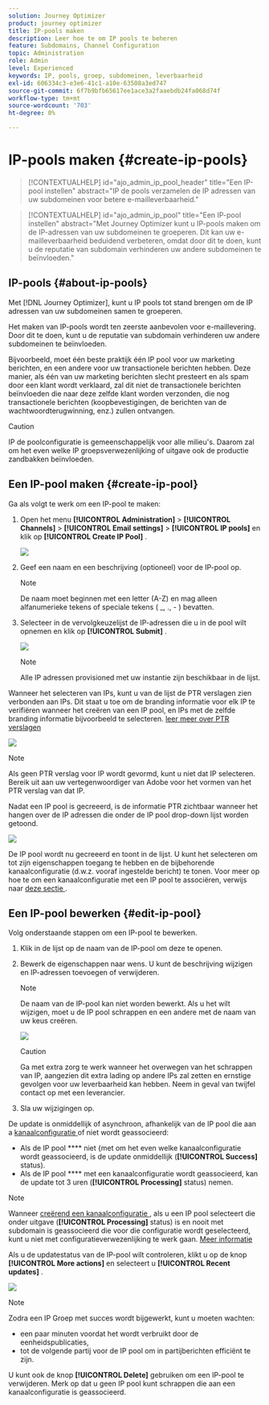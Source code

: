 ```yaml
---
solution: Journey Optimizer
product: journey optimizer
title: IP-pools maken
description: Leer hoe te om IP pools te beheren
feature: Subdomains, Channel Configuration
topic: Administration
role: Admin
level: Experienced
keywords: IP, pools, groep, subdomeinen, leverbaarheid
exl-id: 606334c3-e3e6-41c1-a10e-63508a3ed747
source-git-commit: 6f7b9bfb65617ee1ace3a2faaebdb24fa068d74f
workflow-type: tm+mt
source-wordcount: '703'
ht-degree: 0%

---
```


# IP-pools maken {#create-ip-pools}

>[!CONTEXTUALHELP]
>id="ajo_admin_ip_pool_header"
>title="Een IP-pool instellen"
>abstract="IP de pools verzamelen de IP adressen van uw subdomeinen voor betere e-mailleverbaarheid."

>[!CONTEXTUALHELP]
>id="ajo_admin_ip_pool"
>title="Een IP-pool instellen"
>abstract="Met Journey Optimizer kunt u IP-pools maken om de IP-adressen van uw subdomeinen te groeperen. Dit kan uw e-mailleverbaarheid beduidend verbeteren, omdat door dit te doen, kunt u de reputatie van subdomain verhinderen uw andere subdomeinen te beïnvloeden."

## IP-pools {#about-ip-pools}

Met [!DNL Journey Optimizer], kunt u IP pools tot stand brengen om de IP adressen van uw subdomeinen samen te groeperen.

Het maken van IP-pools wordt ten zeerste aanbevolen voor e-maillevering. Door dit te doen, kunt u de reputatie van subdomain verhinderen uw andere subdomeinen te beïnvloeden.

Bijvoorbeeld, moet één beste praktijk één IP pool voor uw marketing berichten, en een andere voor uw transactionele berichten hebben. Deze manier, als één van uw marketing berichten slecht presteert en als spam door een klant wordt verklaard, zal dit niet de transactionele berichten beïnvloeden die naar deze zelfde klant worden verzonden, die nog transactionele berichten (koopbevestigingen, de berichten van de wachtwoordterugwinning, enz.) zullen ontvangen.

>[!CAUTION]
>
>IP de poolconfiguratie is gemeenschappelijk voor alle milieu&#39;s. Daarom zal om het even welke IP groepsverwezenlijking of uitgave ook de productie zandbakken beïnvloeden.

## Een IP-pool maken {#create-ip-pool}

Ga als volgt te werk om een IP-pool te maken:

1. Open het menu **[!UICONTROL Administration]** > **[!UICONTROL Channels]** > **[!UICONTROL Email settings]** > **[!UICONTROL IP pools]** en klik op **[!UICONTROL Create IP Pool]** .

   ![](assets/ip-pool-create.png)

1. Geef een naam en een beschrijving (optioneel) voor de IP-pool op.

   >[!NOTE]
   >
   >De naam moet beginnen met een letter (A-Z) en mag alleen alfanumerieke tekens of speciale tekens ( _, ., - ) bevatten.

1. Selecteer in de vervolgkeuzelijst de IP-adressen die u in de pool wilt opnemen en klik op **[!UICONTROL Submit]** .

   ![](assets/ip-pool-config.png)

   >[!NOTE]
   >
   >Alle IP adressen provisioned met uw instantie zijn beschikbaar in de lijst.

Wanneer het selecteren van IPs, kunt u van de lijst de PTR verslagen zien verbonden aan IPs. Dit staat u toe om de branding informatie voor elk IP te verifiëren wanneer het creëren van een IP pool, en IPs met de zelfde branding informatie bijvoorbeeld te selecteren. [ leer meer over PTR verslagen ](ptr-records.md)

![](assets/ip-pool-ptr-record.png)

>[!NOTE]
>
>Als geen PTR verslag voor IP wordt gevormd, kunt u niet dat IP selecteren. Bereik uit aan uw vertegenwoordiger van Adobe voor het vormen van het PTR verslag van dat IP.<!--Now this only happens when first subdomain delegated to Adobe is with CNAME method.-->

Nadat een IP pool is gecreeerd, is de informatie PTR zichtbaar wanneer het hangen over de IP adressen die onder de IP pool drop-down lijst worden getoond.

![](assets/ip-pool-ptr-record-tooltip.png)

De IP pool wordt nu gecreeerd en toont in de lijst. U kunt het selecteren om tot zijn eigenschappen toegang te hebben en de bijbehorende kanaalconfiguratie (d.w.z. vooraf ingestelde bericht) te tonen. Voor meer op hoe te om een kanaalconfiguratie met een IP pool te associëren, verwijs naar [ deze sectie ](channel-surfaces.md).

## Een IP-pool bewerken {#edit-ip-pool}

Volg onderstaande stappen om een IP-pool te bewerken.

1. Klik in de lijst op de naam van de IP-pool om deze te openen.

1. Bewerk de eigenschappen naar wens. U kunt de beschrijving wijzigen en IP-adressen toevoegen of verwijderen.

   >[!NOTE]
   >
   >De naam van de IP-pool kan niet worden bewerkt. Als u het wilt wijzigen, moet u de IP pool schrappen en een andere met de naam van uw keus creëren.

   ![](assets/ip-pool-edit.png)

   >[!CAUTION]
   >
   >Ga met extra zorg te werk wanneer het overwegen van het schrappen van IP, aangezien dit extra lading op andere IPs zal zetten en ernstige gevolgen voor uw leverbaarheid kan hebben. Neem in geval van twijfel contact op met een leverancier.

1. Sla uw wijzigingen op.

De update is onmiddellijk of asynchroon, afhankelijk van de IP pool die aan a [ kanaalconfiguratie ](channel-surfaces.md) of niet wordt geassocieerd:

* Als de IP pool **** niet {met om het even welke kanaalconfiguratie wordt geassocieerd, is de update onmiddellijk (**[!UICONTROL Success]** status).
* Als de IP pool **** met een kanaalconfiguratie wordt geassocieerd, kan de update tot 3 uren (**[!UICONTROL Processing]** status) nemen.

>[!NOTE]
>
>Wanneer [ creërend een kanaalconfiguratie ](channel-surfaces.md#create-channel-surface), als u een IP pool selecteert die onder uitgave (**[!UICONTROL Processing]** status) is en nooit met subdomain is geassocieerd die voor die configuratie wordt geselecteerd, kunt u niet met configuratieverwezenlijking te werk gaan. [Meer informatie](channel-surfaces.md#subdomains-and-ip-pools)

Als u de updatestatus van de IP-pool wilt controleren, klikt u op de knop **[!UICONTROL More actions]** en selecteert u **[!UICONTROL Recent updates]** .

![](assets/ip-pool-recent-update.png)

>[!NOTE]
>
>Zodra een IP Groep met succes wordt bijgewerkt, kunt u moeten wachten:
>
>* een paar minuten voordat het wordt verbruikt door de eenheidspublicaties,
>* tot de volgende partij voor de IP pool om in partijberichten efficiënt te zijn.

U kunt ook de knop **[!UICONTROL Delete]** gebruiken om een IP-pool te verwijderen. Merk op dat u geen IP pool kunt schrappen die aan een kanaalconfiguratie is geassocieerd.

